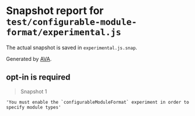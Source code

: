 # Snapshot report for `test/configurable-module-format/experimental.js`

The actual snapshot is saved in `experimental.js.snap`.

Generated by [AVA](https://avajs.dev).

## opt-in is required

> Snapshot 1

    'You must enable the `configurableModuleFormat` experiment in order to specify module types'

